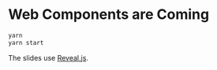 # Web Components are Coming



```bash
yarn
yarn start
```

The slides use [Reveal.js](https://revealjs.com/#/).
